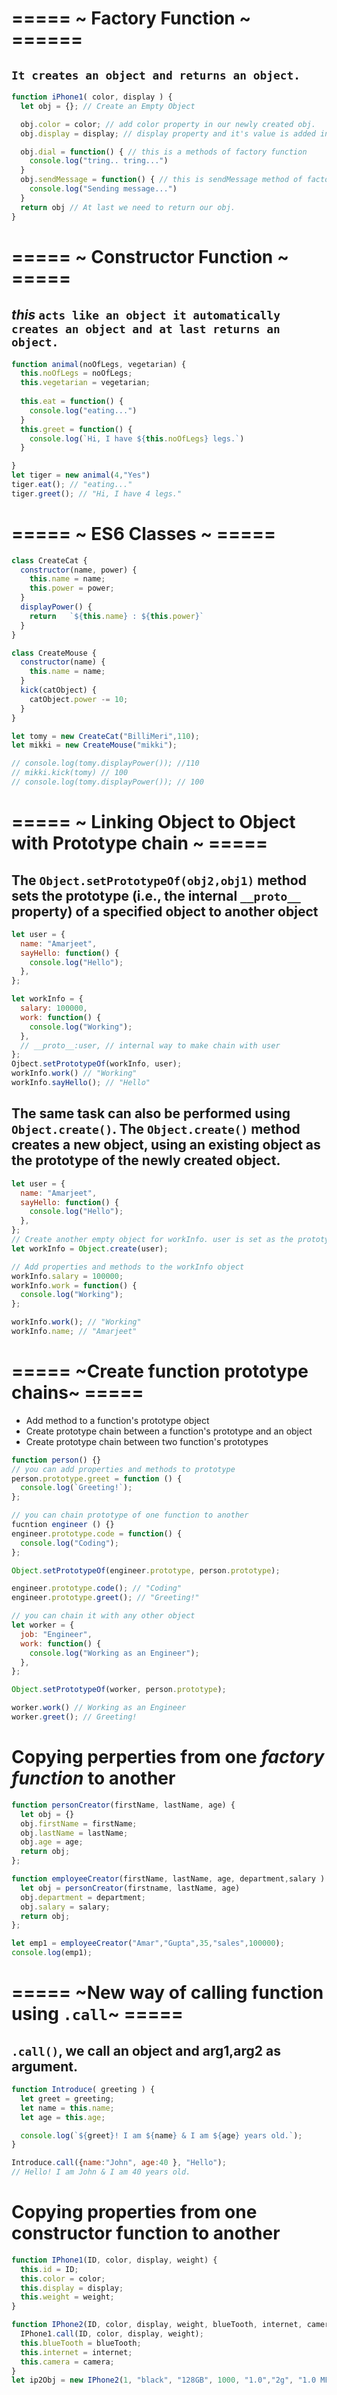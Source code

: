 # ===== ~ Factory Function ~ ======  
## ```It creates an object and returns an object.``` 
```js
function iPhone1( color, display ) {
  let obj = {}; // Create an Empty Object

  obj.color = color; // add color property in our newly created obj.
  obj.display = display; // display property and it's value is added in obj object 

  obj.dial = function() { // this is a methods of factory function
    console.log("tring.. tring...")
  }
  obj.sendMessage = function() { // this is sendMessage method of factory function
    console.log("Sending message...")
  }
  return obj // At last we need to return our obj.
}
```
# ===== ~ Constructor Function ~ =====
## *this* `acts like an object it automatically creates an object and at last returns an object. `
```js
function animal(noOfLegs, vegetarian) {
  this.noOfLegs = noOfLegs;
  this.vegetarian = vegetarian;
 
  this.eat = function() {
    console.log("eating...")
  }
  this.greet = function() {
    console.log(`Hi, I have ${this.noOfLegs} legs.`)
  }

}
let tiger = new animal(4,"Yes")
tiger.eat(); // "eating..."
tiger.greet(); // "Hi, I have 4 legs."
```

# ===== ~ ES6 Classes ~ ===== 
```js
class CreateCat {
  constructor(name, power) {
    this.name = name;
    this.power = power;
  }
  displayPower() {
    return   `${this.name} : ${this.power}`
  }
}

class CreateMouse {
  constructor(name) {
    this.name = name;
  }
  kick(catObject) {
    catObject.power -= 10;
  }
}

let tomy = new CreateCat("BilliMeri",110);
let mikki = new CreateMouse("mikki");

// console.log(tomy.displayPower()); //110
// mikki.kick(tomy) // 100
// console.log(tomy.displayPower()); // 100
```
# ===== ~  Linking Object to Object with Prototype chain ~ =====

## The `Object.setPrototypeOf(obj2,obj1)` method sets the prototype (i.e., the internal `__proto__` property) of a specified object to another object
```js
let user = {
  name: "Amarjeet",
  sayHello: function() {
    console.log("Hello");
  },
};

let workInfo = {
  salary: 100000,
  work: function() {
    console.log("Working");
  },
  // __proto__:user, // internal way to make chain with user
};
Ojbect.setPrototypeOf(workInfo, user);
workInfo.work() // "Working"
workInfo.sayHello(); // "Hello"
```
## The same task can also be performed using `Object.create()`. The `Object.create()` method creates a new object, using an existing object as the prototype of the newly created object.
```js
let user = {
  name: "Amarjeet",
  sayHello: function() {
    console.log("Hello");
  },
};
// Create another empty object for workInfo. user is set as the prototype of workInfo
let workInfo = Object.create(user);

// Add properties and methods to the workInfo object
workInfo.salary = 100000;
workInfo.work = function() {
  console.log("Working");
};

workInfo.work(); // "Working"
workInfo.name; // "Amarjeet"
```
# ===== ~Create function prototype chains~ =====
- Add method to a function's prototype object
- Create prototype chain between a function's prototype and an object
- Create prototype chain between two function's prototypes
```js
function person() {}
// you can add properties and methods to prototype 
person.prototype.greet = function () {
  console.log(`Greeting!`);
};

// you can chain prototype of one function to another
fucntion engineer () {}
engineer.prototype.code = function() {
  console.log("Coding");
};

Object.setPrototypeOf(engineer.prototype, person.prototype);

engineer.prototype.code(); // "Coding"
engineer.prototype.greet(); // "Greeting!"

// you can chain it with any other object
let worker = {
  job: "Engineer",
  work: function() {
    console.log("Working as an Engineer");
  },
};

Object.setPrototypeOf(worker, person.prototype);

worker.work() // Working as an Engineer
worker.greet(); // Greeting!

```
# Copying perperties from one *factory function* to another
```js
function personCreator(firstName, lastName, age) {
  let obj = {}
  obj.firstName = firstName;
  obj.lastName = lastName;
  obj.age = age;
  return obj;
};

function employeeCreator(firstName, lastName, age, department,salary ) {
  let obj = personCreator(firstname, lastName, age)
  obj.department = department;
  obj.salary = salary;
  return obj;
};

let emp1 = employeeCreator("Amar","Gupta",35,"sales",100000);
console.log(emp1);
```
# ===== ~New way of calling function using `.call`~ =====
## `.call()`, we call an object and arg1,arg2 as argument.
```js
function Introduce( greeting ) {
  let greet = greeting;
  let name = this.name;
  let age = this.age;

  console.log(`${greet}! I am ${name} & I am ${age} years old.`);
}

Introduce.call({name:"John", age:40 }, "Hello");
// Hello! I am John & I am 40 years old.
```
# Copying properties from one constructor function to another
```js
function IPhone1(ID, color, display, weight) {
  this.id = ID;
  this.color = color;
  this.display = display;
  this.weight = weight;
}

function IPhone2(ID, color, display, weight, blueTooth, internet, camera) {
  IPhone1.call(ID, color, display, weight);
  this.blueTooth = blueTooth;
  this.internet = internet;
  this.camera = camera;
}
let ip2Obj = new IPhone2(1, "black", "128GB", 1000, "1.0","2g", "1.0 MP");
```
